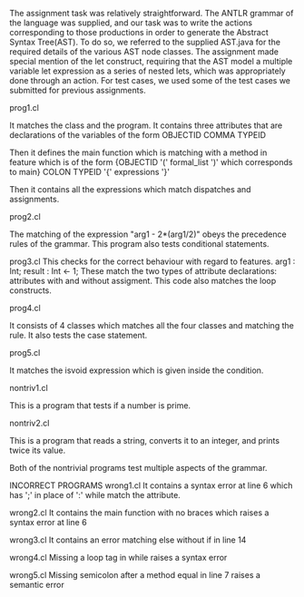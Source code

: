 The assignment task was relatively straightforward. The ANTLR grammar of the language was supplied, and our task was to write the actions corresponding to those productions in order to generate the Abstract Syntax Tree(AST). To do so, we referred to the supplied AST.java for the required details of the various AST node classes. The assignment made special mention of the let construct, requiring that the AST model a multiple variable let expression as a series of nested lets, which was appropriately done through an action. For test cases, we used some of the test cases we submitted for previous assignments.

prog1.cl

It matches the class and the program.
It contains three attributes that are declarations of the variables of the form OBJECTID COMMA TYPEID

Then it defines the main function which is matching with a method in feature which is of the form {OBJECTID '(' formal_list ')' which corresponds to main} COLON TYPEID '{' expressions '}'

Then it contains all the expressions which match dispatches and assignments.

prog2.cl

The matching of the expression "arg1 - 2*(arg1/2)" obeys the precedence rules of the grammar. This program also tests conditional statements.

prog3.cl
This checks for the correct behaviour with regard to features.
	arg1 : Int;
	result : Int <- 1;
These match the two types of attribute declarations: attributes with and without assigment.
This code also matches the loop constructs.

prog4.cl

It consists of 4 classes which matches all the four classes and matching the rule. It also tests the case statement.

prog5.cl

It matches the isvoid expression which is given inside the condition.

nontriv1.cl

This is a program that tests if a number is prime.

nontriv2.cl

This is a program that reads a string, converts it to an integer, and prints twice its value.

Both of the nontrivial programs test multiple aspects of the grammar.

INCORRECT PROGRAMS
wrong1.cl
It contains a syntax error at line 6 which has ';' in place of ':' while match the attribute.

wrong2.cl
It contains the main function with no braces which raises a syntax error at line 6

wrong3.cl
It contains an error matching else without if in line 14 

wrong4.cl
Missing a loop tag in while raises a syntax error

wrong5.cl
Missing semicolon after a method equal in line 7 raises a semantic error
